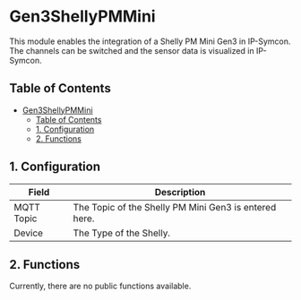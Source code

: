 # Gen3ShellyPMMini
   This module enables the integration of a Shelly PM Mini Gen3 in IP-Symcon.\
   The channels can be switched and the sensor data is visualized in IP-Symcon.   
    
## Table of Contents
- [Gen3ShellyPMMini](#gen3shellypmmini)
  - [Table of Contents](#table-of-contents)
  - [1. Configuration](#1-configuration)
  - [2. Functions](#2-functions)

## 1. Configuration

Field        | Description
------------ | -------------
MQTT Topic   | The Topic of the Shelly PM Mini Gen3 is entered here.
Device       | The Type of the Shelly.

## 2. Functions

Currently, there are no public functions available.